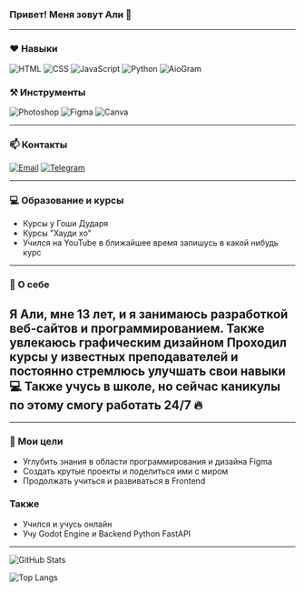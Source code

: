 ### Привет! Меня зовут Али 👋

---
### ❤️ Навыки 
![HTML](https://img.shields.io/badge/HTML-E34F26?style=for-the-badge&logo=html5&logoColor=white)
![CSS](https://img.shields.io/badge/CSS-1572B6?style=for-the-badge&logo=css3&logoColor=white)
![JavaScript](https://img.shields.io/badge/JavaScript-F7DF1E?style=for-the-badge&logo=javascript&logoColor=black)
![Python](https://img.shields.io/badge/Python-3776AB?style=for-the-badge&logo=python&logoColor=white)
![AioGram](https://img.shields.io/badge/AioGram-181717?style=for-the-badge&logo=python&logoColor=white)
### ⚒️ Инструменты 
![Photoshop](https://img.shields.io/badge/Photoshop-31A8FF?style=for-the-badge&logo=adobe-photoshop&logoColor=white)
![Figma](https://img.shields.io/badge/Figma-F24E1E?style=for-the-badge&logo=figma&logoColor=white)
![Canva](https://img.shields.io/badge/Canva-00C4CC?style=for-the-badge&logo=canva&logoColor=white)

---

### 📫 Контакты

[![Email](https://img.shields.io/badge/Email-D14836?style=for-the-badge&logo=gmail&logoColor=white)](mailto:alibekbakibaev6@gmail.com)
[![Telegram](https://img.shields.io/badge/Telegram-2CA5E0?style=for-the-badge&logo=telegram&logoColor=white)](https://t.me/PythonA)

---

### 💻 Образование и курсы

- Курсы у Гоши Дударя
- Курсы "Хауди хо"
- Учился на YouTube в ближайшее время запишусь в какой нибудь курс

---

### 🚀 О себе

Я Али, мне 13 лет, и я занимаюсь разработкой веб-сайтов и программированием. Также увлекаюсь графическим дизайном
Проходил курсы у известных преподавателей и постоянно стремлюсь улучшать свои навыки 💻
Также учусь в школе, но сейчас каникулы по этому смогу работать 24/7 🔥 
---

---

### 🌱 Мои цели

- Углубить знания в области программирования и дизайна Figma
- Создать крутые проекты и поделиться ими с миром 
- Продолжать учиться и развиваться в Frontend

### Также
- Учился и учусь онлайн
- Учу Godot Engine и Backend Python FastAPI
---

![GitHub Stats](https://github-readme-stats.vercel.app/api?username=YaArmesha&show_icons=true&theme=radical)

![Top Langs](https://github-readme-stats.vercel.app/api/top-langs/?username=YaArmesha&layout=compact&theme=radical)
